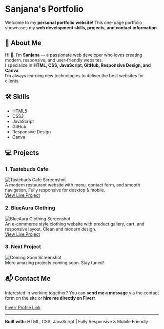 # Sanjana's Portfolio

Welcome to my **personal portfolio website**! This one-page portfolio showcases my **web development skills, projects, and contact information**.  

## 🌟 About Me
Hi 👋, I’m **Sanjana** — a passionate web developer who loves creating modern, responsive, and user-friendly websites.  
I specialize in **HTML, CSS, JavaScript, GitHub, Responsive Design, and Canva**.  
I’m always learning new technologies to deliver the best websites for clients.

## 🛠 Skills
- HTML5  
- CSS3  
- JavaScript  
- GitHub  
- Responsive Design  
- Canva  

## 💻 Projects

### 1. Tastebuds Cafe
![Tastebuds Cafe Screenshot](https://i.ibb.co/3rV2QjF/tastebuds-screenshot.png)  
A modern restaurant website with menu, contact form, and smooth navigation. Fully responsive for desktop & mobile.  
[View Live Project](https://sanjanarembersu.github.io/Tastebuds-cafe/)

### 2. BlueAura Clothing
![BlueAura Clothing Screenshot](https://i.ibb.co/qCkGf6s/blueaura-screenshot.png)  
An e-commerce style clothing website with product gallery, cart, and responsive layout. Clean and modern design.  
[View Live Project](https://sanjanarembersu.github.io/BlueAura-Clothing/)

### 3. Next Project
![Coming Soon Screenshot](https://i.ibb.co/album/placeholder.png)  
More amazing projects coming soon. Stay tuned!

## 📬 Contact Me
Interested in working together? You can **send me a message** via the contact form on the site or **hire me directly on Fiverr**.  

[Fiverr Profile Link](https://www.fiverr.com/)  

---

**Built with:** HTML, CSS, JavaScript | Fully Responsive & Mobile Friendly

